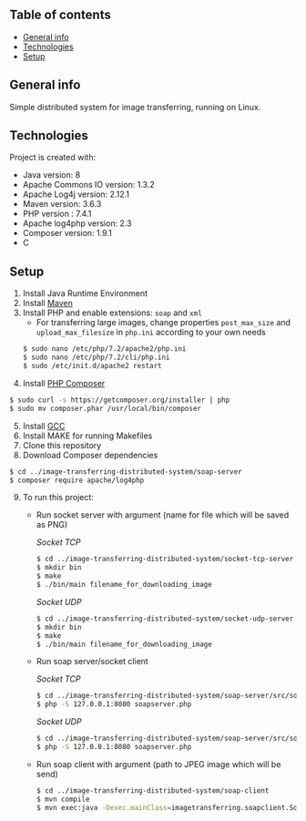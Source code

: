 ## Table of contents
* [General info](#general-info)
* [Technologies](#technologies)
* [Setup](#setup)

## General info
Simple distributed system for image transferring, running on Linux.

## Technologies
Project is created with:
* Java version: 8
* Apache Commons IO version: 1.3.2
* Apache Log4j version: 2.12.1
* Maven version: 3.6.3
* PHP version : 7.4.1
* Apache log4php version: 2.3
* Composer version: 1.9.1
* C

## Setup
1. Install Java Runtime Environment
2. Install [Maven](https://maven.apache.org/install.html)
3. Install PHP and enable extensions: `soap` and `xml`
   - For transferring large images, change properties `post_max_size` and `upload_max_filesize` in `php.ini` according to your own needs
   ```bash
   $ sudo nano /etc/php/7.2/apache2/php.ini
   $ sudo nano /etc/php/7.2/cli/php.ini
   $ sudo /etc/init.d/apache2 restart
   ```
4. Install [PHP Composer](https://getcomposer.org)
```bash
$ sudo curl -s https://getcomposer.org/installer | php
$ sudo mv composer.phar /usr/local/bin/composer
```
5. Install [GCC](https://gcc.gnu.org)
6. Install MAKE for running Makefiles
7. Clone this repository
8. Download Composer dependencies
```bash
$ cd ../image-transferring-distributed-system/soap-server
$ composer require apache/log4php
```
9. To run this project:
    - Run socket server with argument (name for file which will be saved as PNG)
    
        *Socket TCP*
        ```bash
        $ cd ../image-transferring-distributed-system/socket-tcp-server
        $ mkdir bin
        $ make
        $ ./bin/main filename_for_downloading_image
        ```
        *Socket UDP*
        ```bash
        $ cd ../image-transferring-distributed-system/socket-udp-server
        $ mkdir bin
        $ make
        $ ./bin/main filename_for_downloading_image
        ```
    - Run soap server/socket client
    
        *Socket TCP*
        ```bash
        $ cd ../image-transferring-distributed-system/soap-server/src/socket/tcp
        $ php -S 127.0.0.1:8080 soapserver.php
        ```
        *Socket UDP*
        ```bash
        $ cd ../image-transferring-distributed-system/soap-server/src/socket/udp
        $ php -S 127.0.0.1:8080 soapserver.php
        ```
    - Run soap client with argument (path to JPEG image which will be send)
        ```bash
        $ cd ../image-transferring-distributed-system/soap-client
        $ mvn compile
        $ mvn exec:java -Dexec.mainClass=imagetransferring.soapclient.SoapClient -Dexec.args='/path/to/image.jpg'
        ```
